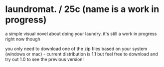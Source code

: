 # laundromat. / 25c (name is a work in progress)

a simple visual novel about doing your laundry. it's still a work in progress right now though

you only need to download one of the zip files based on your system (windows or mac) - current distribution is 1.1 but feel free to download and try out 1.0 to see the previous version!
